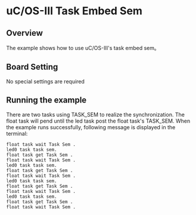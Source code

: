 # uC/OS-III Task Embed Sem

## Overview

The example shows how to use uC/OS-III's task embed sem。

## Board Setting

No special settings are required

## Running the example
There are two tasks using TASK_SEM to realize the synchronization.
The float task will pend until the led task post the float task's TASK_SEM.
When the example runs successfully, following message is displayed in the terminal:

```console
float task wait Task Sem .
led0 task task sem.
float task get Task Sem .
float task wait Task Sem .
led0 task task sem.
float task get Task Sem .
float task wait Task Sem .
led0 task task sem.
float task get Task Sem .
float task wait Task Sem .
led0 task task sem.
float task get Task Sem .
float task wait Task Sem .
```
